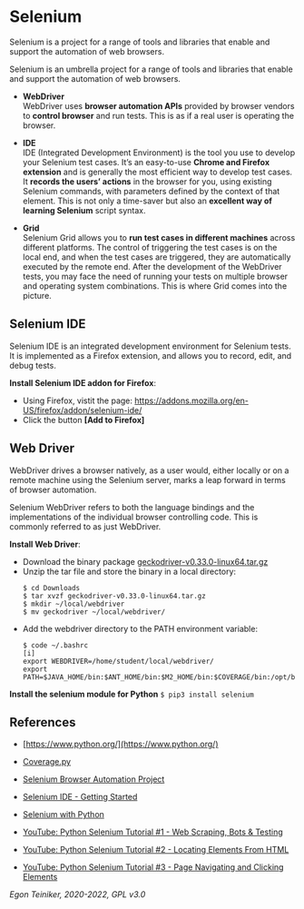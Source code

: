 # Selenium

Selenium is a project for a range of tools and libraries that enable and support the automation of web browsers.

Selenium is an umbrella project for a range of tools and libraries that enable and support the automation of web browsers.

* **WebDriver**\
  WebDriver uses **browser automation APIs** provided by browser vendors to **control browser** and run tests. 
  This is as if a real user is operating the browser. 
  
* **IDE**\
  IDE (Integrated Development Environment) is the tool you use to develop your Selenium test cases. 
  It’s an easy-to-use **Chrome and Firefox extension** and is generally the most efficient way to develop test cases. 
  It **records the users’ actions** in the browser for you, using existing Selenium commands, with parameters defined 
  by the context of that element. 
  This is not only a time-saver but also an **excellent way of learning Selenium** script syntax.

* **Grid**\
  Selenium Grid allows you to **run test cases in different machines** across different platforms. 
  The control of triggering the test cases is on the local end, and when the test cases are triggered, 
  they are automatically executed by the remote end.
  After the development of the WebDriver tests, you may face the need of running your tests on multiple 
  browser and operating system combinations. This is where Grid comes into the picture.


## Selenium IDE
Selenium IDE is an integrated development environment for Selenium tests. 
It is implemented as a Firefox extension, and allows you to record, edit, and debug tests.

**Install Selenium IDE addon for Firefox**:
* Using Firefox, vistit the page: https://addons.mozilla.org/en-US/firefox/addon/selenium-ide/
* Click the button **[Add to Firefox]**


## Web Driver 
WebDriver drives a browser natively, as a user would, either locally or on a remote machine using the Selenium server, 
marks a leap forward in terms of browser automation.

Selenium WebDriver refers to both the language bindings and the implementations of the individual browser 
controlling code. This is commonly referred to as just WebDriver.

**Install Web Driver**:
* Download the binary package [geckodriver-v0.33.0-linux64.tar.gz](https://github.com/mozilla/geckodriver/releases) 
* Unzip the tar file and store the binary in a local directory:
    ```
    $ cd Downloads
    $ tar xvzf geckodriver-v0.33.0-linux64.tar.gz
    $ mkdir ~/local/webdriver
    $ mv geckodriver ~/local/webdriver/
    ```
* Add the webdriver directory to the PATH environment variable:
    ```
    $ code ~/.bashrc
    [i]
    export WEBDRIVER=/home/student/local/webdriver/
    export PATH=$JAVA_HOME/bin:$ANT_HOME/bin:$M2_HOME/bin:$COVERAGE/bin:/opt/bin:$WEBDRIVER/:$PATH
    ```

**Install the selenium module for Python**
    ```
    $ pip3 install selenium  
    ```

## References
* [https://www.python.org/](https://www.python.org/)

* [Coverage.py](https://coverage.readthedocs.io/en/coverage-5.5/)

* [Selenium Browser Automation Project](https://www.selenium.dev/documentation/en/)

* [Selenium IDE - Getting Started](https://www.selenium.dev/selenium-ide/docs/en/introduction/getting-started)

* [Selenium with Python](https://selenium-python.readthedocs.io/)

* [YouTube: Python Selenium Tutorial #1 - Web Scraping, Bots & Testing](https://youtu.be/Xjv1sY630Uc)
* [YouTube: Python Selenium Tutorial #2 - Locating Elements From HTML](https://youtu.be/b5jt2bhSeXs)
* [YouTube: Python Selenium Tutorial #3 - Page Navigating and Clicking Elements](https://youtu.be/U6gbGk5WPws)


*Egon Teiniker, 2020-2022, GPL v3.0*
